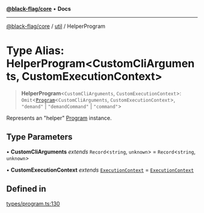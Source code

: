 [**@black-flag/core**](../../README.md) • **Docs**

***

[@black-flag/core](../../README.md) / [util](../README.md) / HelperProgram

# Type Alias: HelperProgram\<CustomCliArguments, CustomExecutionContext\>

> **HelperProgram**\<`CustomCliArguments`, `CustomExecutionContext`\>: `Omit`\<[`Program`](Program.md)\<`CustomCliArguments`, `CustomExecutionContext`\>, `"demand"` \| `"demandCommand"` \| `"command"`\>

Represents an "helper" [Program](Program.md) instance.

## Type Parameters

• **CustomCliArguments** *extends* `Record`\<`string`, `unknown`\> = `Record`\<`string`, `unknown`\>

• **CustomExecutionContext** *extends* [`ExecutionContext`](ExecutionContext.md) = [`ExecutionContext`](ExecutionContext.md)

## Defined in

[types/program.ts:130](https://github.com/Xunnamius/black-flag/blob/96ce293f8a136c82839c1e658d19dc9a2441c0ab/types/program.ts#L130)

